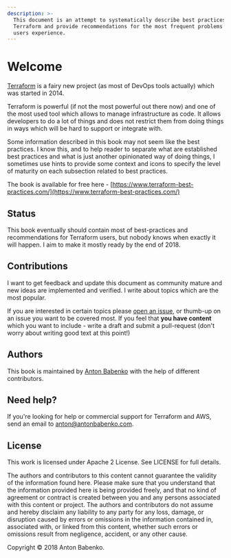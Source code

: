 ```yaml
---
description: >-
  This document is an attempt to systematically describe best practices using
  Terraform and provide recommendations for the most frequent problems Terraform
  users experience.
---
```


# Welcome

[Terraform](https://www.terraform.io/) is a fairy new project \(as most of DevOps tools actually\) which was started in 2014.

Terraform is powerful \(if not the most powerful out there now\) and one of the most used tool which allows to manage infrastructure as code. It allows developers to do a lot of things and does not restrict them from doing things in ways which will be hard to support or integrate with.

Some information described in this book may not seem like the best practices. I know this, and to help reader to separate what are established best practices and what is just another opinionated way of doing things, I sometimes use hints to provide some context and icons to specify the level of maturity on each subsection related to best practices.

The book is available for free here - [https://www.terraform-best-practices.com/](https://www.terraform-best-practices.com/)

## Status

This book eventually should contain most of best-practices and recommendations for Terraform users, but nobody knows when exactly it will happen. I aim to make it mostly ready by the end of 2018.

## Contributions

I want to get feedback and update this document as community mature and new ideas are implemented and verified. I write about topics which are the most popular.

If you are interested in certain topics please [open an issue](https://github.com/antonbabenko/terraform-best-practices/issues), or thumb-up on an issue you want to be covered most. If you feel that **you have content** which you want to include - write a draft and submit a pull-request \(don't worry about writing good text at this point!\)

## Authors

This book is maintained by [Anton Babenko](https://github.com/antonbabenko) with the help of different contributors.

## Need help?

If you're looking for help or commercial support for Terraform and AWS, send an email to [anton@antonbabenko.com](mailto:anton@antonbabenko.com).

## License

This work is licensed under Apache 2 License. See LICENSE for full details.

The authors and contributors to this content cannot guarantee the validity of the information found here. Please make sure that you understand that the information provided here is being provided freely, and that no kind of agreement or contract is created between you and any persons associated with this content or project. The authors and contributors do not assume and hereby disclaim any liability to any party for any loss, damage, or disruption caused by errors or omissions in the information contained in, associated with, or linked from this content, whether such errors or omissions result from negligence, accident, or any other cause.

Copyright © 2018 Anton Babenko.

